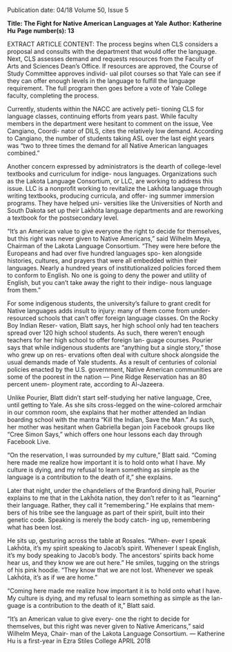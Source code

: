 Publication date: 04/18
Volume 50, Issue 5

**Title: The Fight for Native American Languages at Yale**
**Author: Katherine Hu**
**Page number(s): 13**

EXTRACT ARTICLE CONTENT:
The process begins when CLS considers a proposal and 
consults with the department that would offer the language. 
Next, CLS assesses demand and requests resources from the 
Faculty of Arts and Sciences Dean’s Office. If resources are 
approved, the Course of Study Committee approves individ-
ual pilot courses so that Yale can see if they can offer enough 
levels in the language to fulfill the language requirement. 
The full program then goes before a vote of Yale College 
faculty, completing the process.


Currently, students within the NACC are actively peti-
tioning CLS for language classes, continuing efforts from 
years past. While faculty members in the department were 
hesitant to comment on the issue, Vee Cangiano, Coordi-
nator of DILS, cites the relatively low demand. According to 
Cangiano, the number of students taking ASL over the last 
eight years was “two to three times the demand for all Native 
American languages combined.” 


Another concern expressed by administrators is the 
dearth of college-level textbooks and curriculum for indige-
nous languages. Organizations such as the Lakota Language 
Consortium, or LLC, are working to address this issue. LLC 
is a nonprofit working to revitalize the Lakȟóta language 
through writing textbooks, producing curricula, and offer-
ing summer immersion programs. They have helped uni-
versities like the Universities of North and South Dakota set 
up their Lakȟóta language departments and are reworking a 
textbook for the postsecondary level. 


“It’s an American value to give everyone the right to 
decide for themselves, but this right was never given to 
Native Americans,” said Wilhelm Meya, Chairman of the 
Lakota Language Consortium. “They were here before 
the Europeans and had over five hundred languages spo-
ken alongside histories, cultures, and prayers that were all 
embedded within their languages. Nearly a hundred years 
of institutionalized policies forced them to conform to 
English. No one is going to deny the power and utility of 
English, but you can’t take away the right to their indige-
nous language from them.”


For some indigenous students, the university’s failure to 
grant credit for Native languages adds insult to injury: many 
of them come from under-resourced schools that can’t offer 
foreign language classes. On the Rocky Boy Indian Reser-
vation, Blatt says, her high school only had ten teachers 
spread over 120 high school students. As such, there weren’t 
enough teachers for her high school to offer foreign lan-
guage courses. Pourier says that while indigenous students 
are “anything but a single story,” those who grew up on res-
ervations often deal with culture shock alongside the usual 
demands made of Yale students. As a result of centuries of 
colonial policies enacted by the U.S. government, Native 
American communities are some of the poorest in the 
nation –– Pine Ridge Reservation has an 80 percent unem-
ployment rate, according to Al-Jazeera.


Unlike Pourier, Blatt didn’t start self-studying her native 
language, Cree, until getting to Yale. As she sits cross-legged 
on the wine-colored armchair in our common room, she 
explains that her mother attended an Indian boarding 
school with the mantra “Kill the Indian, Save the Man.” As 
such, her mother was hesitant when Gabriella began join 
Facebook groups like “Cree Simon Says,” which offers one 
hour lessons each day through Facebook Live. 


“On the reservation, I was surrounded by my culture,” 
Blatt said. “Coming here made me realize how important 
it is to hold onto what I have. My culture is dying, and my 
refusal to learn something as simple as the language is a 
contribution to the death of it,” she explains. 


Later that night, under the chandeliers of the Branford 
dining hall, Pourier explains to me that in the Lakȟóta 
nation, they don’t refer to it as “learning” their language. 
Rather, they call it “remembering.” He explains that mem-
bers of his tribe see the language as part of their spirit, built 
into their genetic code. Speaking is merely the body catch-
ing up, remembering what has been lost.


He sits up, gesturing across the table at Rosales. “When-
ever I speak Lakȟóta, it’s my spirit speaking to Jacob’s spirit. 
Whenever I speak English, it’s my body speaking to Jacob’s 
body. The ancestors’ spirits back home hear us, and they 
know we are out here.” He smiles, tugging on the strings of 
his pink hoodie. “They know that we are not lost. Whenever 
we speak Lakȟóta, it’s as if we are home.”

“Coming here made me realize how 
important it is to hold onto what I have. 
My culture is dying, and my refusal to 
learn something as simple as the lan-
guage is a contribution to the death of 
it,” Blatt said.

“It’s an American value to give every-
one the right to decide for themselves, 
but this right was never given to Native 
Americans,” said Wilhelm Meya, Chair-
man of the Lakota Language Consortium.
— Katherine Hu is a first-year
 in Ezra Stiles College
APRIL 2018